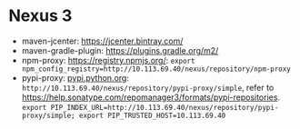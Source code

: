 # Nexus 3

- maven-jcenter: <https://jcenter.bintray.com/>
- maven-gradle-plugin: <https://plugins.gradle.org/m2/>
- npm-proxy: <https://registry.npmjs.org/>: `export npm_config_registry=http://10.113.69.40/nexus/repository/npm-proxy`
- pypi-proxy: [pypi.python.org](https://pypi.python.org/): `http://10.113.69.40/nexus/repository/pypi-proxy/simple`, refer to <https://help.sonatype.com/repomanager3/formats/pypi-repositories>. `export PIP_INDEX_URL=http://10.113.69.40/nexus/repository/pypi-proxy/simple; export PIP_TRUSTED_HOST=10.113.69.40`
